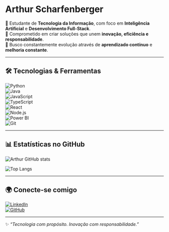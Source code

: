 # Arthur Scharfenberger  

👔 Estudante de **Tecnologia da Informação**, com foco em **Inteligência Artificial** e **Desenvolvimento Full-Stack**.  
🎯 Comprometido em criar soluções que unem **inovação, eficiência e responsabilidade**.  
🚀 Busco constantemente evolução através de **aprendizado contínuo** e **melhoria constante**.  

---

## 🛠️ Tecnologias & Ferramentas  

![Python](https://img.shields.io/badge/-Python-2b2b2b?style=flat&logo=python&logoColor=white)  
![Java](https://img.shields.io/badge/-Java-2b2b2b?style=flat&logo=java&logoColor=white)  
![JavaScript](https://img.shields.io/badge/-JavaScript-2b2b2b?style=flat&logo=javascript&logoColor=white)  
![TypeScript](https://img.shields.io/badge/-TypeScript-2b2b2b?style=flat&logo=typescript&logoColor=white)  
![React](https://img.shields.io/badge/-React-2b2b2b?style=flat&logo=react&logoColor=white)  
![Node.js](https://img.shields.io/badge/-Node.js-2b2b2b?style=flat&logo=node.js&logoColor=white)  
![Power BI](https://img.shields.io/badge/-PowerBI-2b2b2b?style=flat&logo=powerbi&logoColor=white)  
![Git](https://img.shields.io/badge/-Git-2b2b2b?style=flat&logo=git&logoColor=white)    

---

## 📊 Estatísticas no GitHub  

![Arthur GitHub stats](https://github-readme-stats.vercel.app/api?username=ArthurScharfenberger&show_icons=true&theme=github_dark&hide_border=true)  

![Top Langs](https://github-readme-stats.vercel.app/api/top-langs/?username=ArthurScharfenberger&layout=compact&theme=github_dark&hide_border=true)  

---

## 🌍 Conecte-se comigo  

[![LinkedIn](https://img.shields.io/badge/-LinkedIn-000?style=flat&logo=linkedin)](https://www.linkedin.com/in/ArthurScharfenberger)  
[![GitHub](https://img.shields.io/badge/-GitHub-000?style=flat&logo=github)](https://github.com/ArthurScharfenberger)  

---

✨ *“Tecnologia com propósito. Inovação com responsabilidade.”*  
